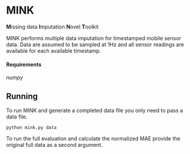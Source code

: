 # MINK

**M**issing data **I**mputation **N**ovel **T**oolkit

MINK performs multiple data imputation for timestamped mobile sensor data.
Data are assumed to be sampled at 1Hz and all sensor readings are available for each available
timestamp.


#### Requirements
*numpy*


## Running
To run MINK and generate a completed data file you only need to pass a data file.
```
python mink.py data
```

To run the full evaluation and calculate the normalized MAE provide the original full data as a
second argument.
